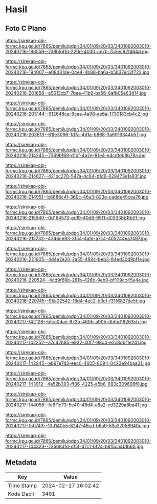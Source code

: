 # Hasil

## Foto C Plano

https://sirekap-obj-formc.kpu.go.id/7865/pemilu/pdpr/34/01/09/20/03/3401092003010-20240216-193559--738b561d-220d-4030-ae7b-753ec92f464d.jpg

https://sirekap-obj-formc.kpu.go.id/7865/pemilu/pdpr/34/01/09/20/03/3401092003010-20240216-194007--e08d31de-04e4-4b88-ba6a-b5b37e43f722.jpg

https://sirekap-obj-formc.kpu.go.id/7865/pemilu/pdpr/34/01/09/20/03/3401092003010-20240216-201658--a5613cb7-7bee-41b9-ba56-8afb05e63d14.jpg

https://sirekap-obj-formc.kpu.go.id/7865/pemilu/pdpr/34/01/09/20/03/3401092003010-20240216-203144--912648ca-9caa-4a98-ae6a-1730183cb4c2.jpg

https://sirekap-obj-formc.kpu.go.id/7865/pemilu/pdpr/34/01/09/20/03/3401092003010-20240216-203813--61fe3096-1d7a-4d1a-b868-3a6916344b57.jpg

https://sirekap-obj-formc.kpu.go.id/7865/pemilu/pdpr/34/01/09/20/03/3401092003010-20240216-214245--7369b169-d1bf-4a2e-81e4-e4cdfeb8b78a.jpg

https://sirekap-obj-formc.kpu.go.id/7865/pemilu/pdpr/34/01/09/20/03/3401092003010-20240216-214627--421bc270-547a-4c84-b1d6-628473e1a83f.jpg

https://sirekap-obj-formc.kpu.go.id/7865/pemilu/pdpr/34/01/09/20/03/3401092003010-20240216-214951--b8886c4f-369c-46a3-823e-cadde45cea76.jpg

https://sirekap-obj-formc.kpu.go.id/7865/pemilu/pdpr/34/01/09/20/03/3401092003010-20240216-215540--0d164573-ec19-40d6-95f1-d03338b1fb51.jpg

https://sirekap-obj-formc.kpu.go.id/7865/pemilu/pdpr/34/01/09/20/03/3401092003010-20240216-215733--4346ce93-3f54-4afd-a7c4-405244ea7497.jpg

https://sirekap-obj-formc.kpu.go.id/7865/pemilu/pdpr/34/01/09/20/03/3401092003010-20240216-221605--4d4e2a20-2a55-4894-beb3-84ed30d9bf1e.jpg

https://sirekap-obj-formc.kpu.go.id/7865/pemilu/pdpr/34/01/09/20/03/3401092003010-20240216-220524--4cd9f69b-281b-426b-9eb0-bf109cc45e4e.jpg

https://sirekap-obj-formc.kpu.go.id/7865/pemilu/pdpr/34/01/09/20/03/3401092003010-20240216-220745--95a02542-18d4-4ec2-b3cf-f31f6827de5f.jpg

https://sirekap-obj-formc.kpu.go.id/7865/pemilu/pdpr/34/01/09/20/03/3401092003010-20240217-142126--bfca0dae-972b-460b-a905-dfdbd18263cb.jpg

https://sirekap-obj-formc.kpu.go.id/7865/pemilu/pdpr/34/01/09/20/03/3401092003010-20240217-142252--a7c42b85-e932-40f7-98c4-e2c8dbf1e241.jpg

https://sirekap-obj-formc.kpu.go.id/7865/pemilu/pdpr/34/01/09/20/03/3401092003010-20240217-142945--ab97e7d3-eec0-4605-8094-0423e94baa31.jpg

https://sirekap-obj-formc.kpu.go.id/7865/pemilu/pdpr/34/01/09/20/03/3401092003010-20240217-143912--4a52b393-ff36-4225-a5b8-683c309696f8.jpg

https://sirekap-obj-formc.kpu.go.id/7865/pemilu/pdpr/34/01/09/20/03/3401092003010-20240217-144058--fe6f1c73-5e40-48d4-a8a2-cd3229a8ba41.jpg

https://sirekap-obj-formc.kpu.go.id/7865/pemilu/pdpr/34/01/09/20/03/3401092003010-20240217-150743--10d140b5-8247-46cd-b6a9-59a27056940c.jpg

https://sirekap-obj-formc.kpu.go.id/7865/pemilu/pdpr/34/01/09/20/03/3401092003010-20240217-144323--73568dfd-df5f-47c1-bf24-b6f5ca4b1b60.jpg


## Metadata

| Key        | Value               |
| ---------- | ------------------- |
| Time Stamp | 2024-02-17 16:02:42 |
| Kode Dapil | 3401                |



